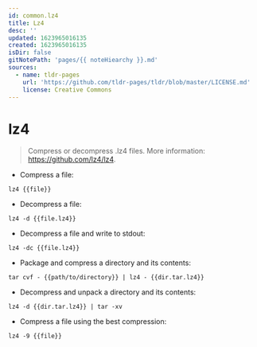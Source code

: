 ```yaml
---
id: common.lz4
title: Lz4
desc: ''
updated: 1623965016135
created: 1623965016135
isDir: false
gitNotePath: 'pages/{{ noteHiearchy }}.md'
sources:
  - name: tldr-pages
    url: 'https://github.com/tldr-pages/tldr/blob/master/LICENSE.md'
    license: Creative Commons
---
```

# lz4

> Compress or decompress .lz4 files.
> More information: <https://github.com/lz4/lz4>.

- Compress a file:

`lz4 {{file}}`

- Decompress a file:

`lz4 -d {{file.lz4}}`

- Decompress a file and write to stdout:

`lz4 -dc {{file.lz4}}`

- Package and compress a directory and its contents:

`tar cvf - {{path/to/directory}} | lz4 - {{dir.tar.lz4}}`

- Decompress and unpack a directory and its contents:

`lz4 -d {{dir.tar.lz4}} | tar -xv`

- Compress a file using the best compression:

`lz4 -9 {{file}}`

